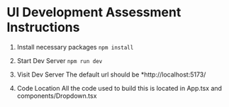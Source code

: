 # UI Development Assessment Instructions

1. Install necessary packages
`npm install`

2. Start Dev Server
`npm run dev`

3. Visit Dev Server
The default url should be *http://localhost:5173/

4. Code Location
All the code used to build this is located in App.tsx and components/Dropdown.tsx
